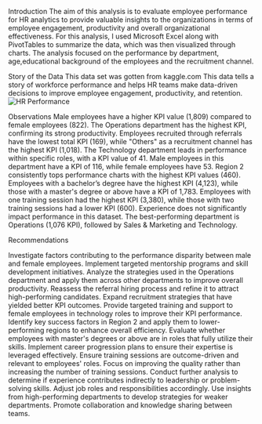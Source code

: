 Introduction
The aim of this analysis is to evaluate  employee performance for HR analytics to provide valuable insights to the organizations in terms of employee engagement, productivity and overall organizational effectiveness.
For this analysis, I used  Microsoft Excel along with PivotTables to summarize the data, which was then visualized through charts. The analysis focused on the performance by department, age,educational background of the employees and the recruitment channel.

Story of the Data 
This data set was gotten from kaggle.com
This data tells a story of workforce performance and helps HR teams make data-driven decisions to improve employee engagement, productivity, and retention.
![HR Performance](https://github.com/user-attachments/assets/13a37648-9bd7-4388-a93e-cfa54a92ea7e)

Observations 
 Male employees have a higher KPI value (1,809) compared to female employees (822).
The Operations department has the highest KPI, confirming its strong productivity.
Employees recruited through referrals have the lowest total KPI (169), while "Others" as a recruitment channel has the highest KPI (1,018).
The Technology department leads in performance within specific roles, with a KPI value of 41. Male employees in this department have a KPI of 116, while female employees have 53.
Region 2 consistently tops performance charts with the highest KPI values (460).
Employees with a bachelor’s degree have the highest KPI (4,123), while those with a master's degree or above have a KPI of 1,783.
Employees with one training session had the highest KPI (3,380), while those with two training sessions had a lower KPI (600).
Experience does not significantly impact performance in this dataset.
The best-performing department is Operations (1,076 KPI), followed by Sales & Marketing and Technology.

Recommendations

Investigate factors contributing to the performance disparity between male and female employees. Implement targeted mentorship programs and skill development initiatives.
Analyze the strategies used in the Operations department and apply them across other departments to improve overall productivity.
Reassess the referral hiring process and refine it to attract high-performing candidates. Expand recruitment strategies that have yielded better KPI outcomes.
Provide targeted training and support to female employees in technology roles to improve their KPI performance.
 Identify key success factors in Region 2 and apply them to lower-performing regions to enhance overall efficiency.
Evaluate whether employees with master's degrees or above are in roles that fully utilize their skills. Implement career progression plans to ensure their expertise is leveraged effectively.
Ensure training sessions are outcome-driven and relevant to employees' roles. Focus on improving the quality rather than increasing the number of training sessions.
Conduct further analysis to determine if experience contributes indirectly to leadership or problem-solving skills. Adjust job roles and responsibilities accordingly.
Use insights from high-performing departments to develop strategies for weaker departments. Promote collaboration and knowledge sharing between teams.
